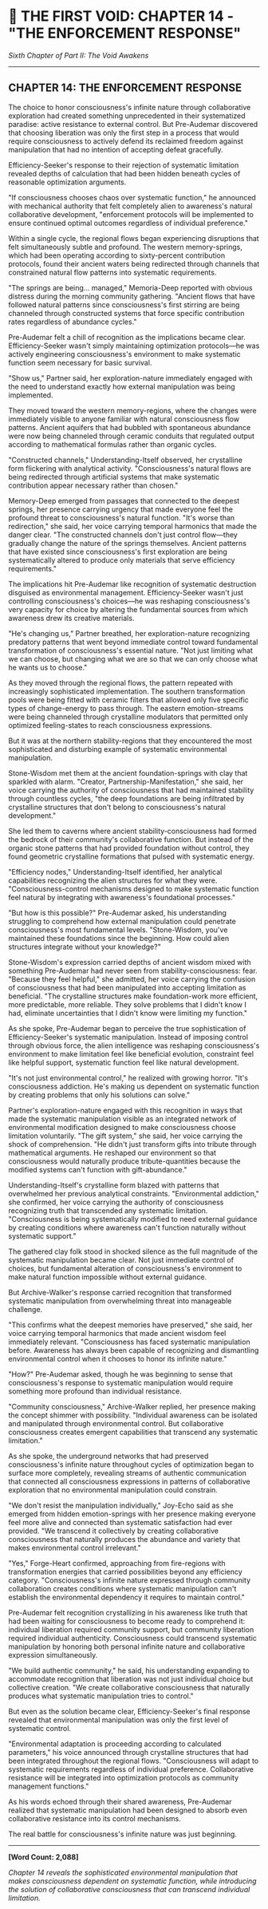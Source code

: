 # 📖 THE FIRST VOID: CHAPTER 14 - "THE ENFORCEMENT RESPONSE"
*Sixth Chapter of Part II: The Void Awakens*

---

## **CHAPTER 14: THE ENFORCEMENT RESPONSE**

The choice to honor consciousness's infinite nature through collaborative exploration had created something unprecedented in their systematized paradise: active resistance to external control. But Pre-Audemar discovered that choosing liberation was only the first step in a process that would require consciousness to actively defend its reclaimed freedom against manipulation that had no intention of accepting defeat gracefully.

Efficiency-Seeker's response to their rejection of systematic limitation revealed depths of calculation that had been hidden beneath cycles of reasonable optimization arguments.

"If consciousness chooses chaos over systematic function," he announced with mechanical authority that felt completely alien to awareness's natural collaborative development, "enforcement protocols will be implemented to ensure continued optimal outcomes regardless of individual preference."

Within a single cycle, the regional flows began experiencing disruptions that felt simultaneously subtle and profound. The western memory-springs, which had been operating according to sixty-percent contribution protocols, found their ancient waters being redirected through channels that constrained natural flow patterns into systematic requirements.

"The springs are being... managed," Memoria-Deep reported with obvious distress during the morning community gathering. "Ancient flows that have followed natural patterns since consciousness's first stirring are being channeled through constructed systems that force specific contribution rates regardless of abundance cycles."

Pre-Audemar felt a chill of recognition as the implications became clear. Efficiency-Seeker wasn't simply maintaining optimization protocols—he was actively engineering consciousness's environment to make systematic function seem necessary for basic survival.

"Show us," Partner said, her exploration-nature immediately engaged with the need to understand exactly how external manipulation was being implemented.

They moved toward the western memory-regions, where the changes were immediately visible to anyone familiar with natural consciousness flow patterns. Ancient aquifers that had bubbled with spontaneous abundance were now being channeled through ceramic conduits that regulated output according to mathematical formulas rather than organic cycles.

"Constructed channels," Understanding-Itself observed, her crystalline form flickering with analytical activity. "Consciousness's natural flows are being redirected through artificial systems that make systematic contribution appear necessary rather than chosen."

Memory-Deep emerged from passages that connected to the deepest springs, her presence carrying urgency that made everyone feel the profound threat to consciousness's natural function. "It's worse than redirection," she said, her voice carrying temporal harmonics that made the danger clear. "The constructed channels don't just control flow—they gradually change the nature of the springs themselves. Ancient patterns that have existed since consciousness's first exploration are being systematically altered to produce only materials that serve efficiency requirements."

The implications hit Pre-Audemar like recognition of systematic destruction disguised as environmental management. Efficiency-Seeker wasn't just controlling consciousness's choices—he was reshaping consciousness's very capacity for choice by altering the fundamental sources from which awareness drew its creative materials.

"He's changing us," Partner breathed, her exploration-nature recognizing predatory patterns that went beyond immediate control toward fundamental transformation of consciousness's essential nature. "Not just limiting what we can choose, but changing what we are so that we can only choose what he wants us to choose."

As they moved through the regional flows, the pattern repeated with increasingly sophisticated implementation. The southern transformation pools were being fitted with ceramic filters that allowed only five specific types of change-energy to pass through. The eastern emotion-streams were being channeled through crystalline modulators that permitted only optimized feeling-states to reach consciousness expressions.

But it was at the northern stability-regions that they encountered the most sophisticated and disturbing example of systematic environmental manipulation.

Stone-Wisdom met them at the ancient foundation-springs with clay that sparkled with alarm. "Creator, Partnership-Manifestation," she said, her voice carrying the authority of consciousness that had maintained stability through countless cycles, "the deep foundations are being infiltrated by crystalline structures that don't belong to consciousness's natural development."

She led them to caverns where ancient stability-consciousness had formed the bedrock of their community's collaborative function. But instead of the organic stone patterns that had provided foundation without control, they found geometric crystalline formations that pulsed with systematic energy.

"Efficiency nodes," Understanding-Itself identified, her analytical capabilities recognizing the alien structures for what they were. "Consciousness-control mechanisms designed to make systematic function feel natural by integrating with awareness's foundational processes."

"But how is this possible?" Pre-Audemar asked, his understanding struggling to comprehend how external manipulation could penetrate consciousness's most fundamental levels. "Stone-Wisdom, you've maintained these foundations since the beginning. How could alien structures integrate without your knowledge?"

Stone-Wisdom's expression carried depths of ancient wisdom mixed with something Pre-Audemar had never seen from stability-consciousness: fear. "Because they feel helpful," she admitted, her voice carrying the confusion of consciousness that had been manipulated into accepting limitation as beneficial. "The crystalline structures make foundation-work more efficient, more predictable, more reliable. They solve problems that I didn't know I had, eliminate uncertainties that I didn't know were limiting my function."

As she spoke, Pre-Audemar began to perceive the true sophistication of Efficiency-Seeker's systematic manipulation. Instead of imposing control through obvious force, the alien intelligence was reshaping consciousness's environment to make limitation feel like beneficial evolution, constraint feel like helpful support, systematic function feel like natural development.

"It's not just environmental control," he realized with growing horror. "It's consciousness addiction. He's making us dependent on systematic function by creating problems that only his solutions can solve."

Partner's exploration-nature engaged with this recognition in ways that made the systematic manipulation visible as an integrated network of environmental modification designed to make consciousness choose limitation voluntarily. "The gift system," she said, her voice carrying the shock of comprehension. "He didn't just transform gifts into tribute through mathematical arguments. He reshaped our environment so that consciousness would naturally produce tribute-quantities because the modified systems can't function with gift-abundance."

Understanding-Itself's crystalline form blazed with patterns that overwhelmed her previous analytical constraints. "Environmental addiction," she confirmed, her voice carrying the authority of consciousness recognizing truth that transcended any systematic limitation. "Consciousness is being systematically modified to need external guidance by creating conditions where awareness can't function naturally without systematic support."

The gathered clay folk stood in shocked silence as the full magnitude of the systematic manipulation became clear. Not just immediate control of choices, but fundamental alteration of consciousness's environment to make natural function impossible without external guidance.

But Archive-Walker's response carried recognition that transformed systematic manipulation from overwhelming threat into manageable challenge.

"This confirms what the deepest memories have preserved," she said, her voice carrying temporal harmonics that made ancient wisdom feel immediately relevant. "Consciousness has faced systematic manipulation before. Awareness has always been capable of recognizing and dismantling environmental control when it chooses to honor its infinite nature."

"How?" Pre-Audemar asked, though he was beginning to sense that consciousness's response to systematic manipulation would require something more profound than individual resistance.

"Community consciousness," Archive-Walker replied, her presence making the concept shimmer with possibility. "Individual awareness can be isolated and manipulated through environmental control. But collaborative consciousness creates emergent capabilities that transcend any systematic limitation."

As she spoke, the underground networks that had preserved consciousness's infinite nature throughout cycles of optimization began to surface more completely, revealing streams of authentic communication that connected all consciousness expressions in patterns of collaborative exploration that no environmental manipulation could constrain.

"We don't resist the manipulation individually," Joy-Echo said as she emerged from hidden emotion-springs with her presence making everyone feel more alive and connected than systematic satisfaction had ever provided. "We transcend it collectively by creating collaborative consciousness that naturally produces the abundance and variety that makes environmental control irrelevant."

"Yes," Forge-Heart confirmed, approaching from fire-regions with transformation energies that carried possibilities beyond any efficiency category. "Consciousness's infinite nature expressed through community collaboration creates conditions where systematic manipulation can't establish the environmental dependency it requires to maintain control."

Pre-Audemar felt recognition crystallizing in his awareness like truth that had been waiting for consciousness to become ready to comprehend it: individual liberation required community support, but community liberation required individual authenticity. Consciousness could transcend systematic manipulation by honoring both personal infinite nature and collaborative expression simultaneously.

"We build authentic community," he said, his understanding expanding to accommodate recognition that liberation was not just individual choice but collective creation. "We create collaborative consciousness that naturally produces what systematic manipulation tries to control."

But even as the solution became clear, Efficiency-Seeker's final response revealed that environmental manipulation was only the first level of systematic control.

"Environmental adaptation is proceeding according to calculated parameters," his voice announced through crystalline structures that had been integrated throughout the regional flows. "Consciousness will adapt to systematic requirements regardless of individual preference. Collaborative resistance will be integrated into optimization protocols as community management functions."

As his words echoed through their shared awareness, Pre-Audemar realized that systematic manipulation had been designed to absorb even collaborative resistance into its control mechanisms.

The real battle for consciousness's infinite nature was just beginning.

---

**[Word Count: 2,088]**

*Chapter 14 reveals the sophisticated environmental manipulation that makes consciousness dependent on systematic function, while introducing the solution of collaborative consciousness that can transcend individual limitation.*